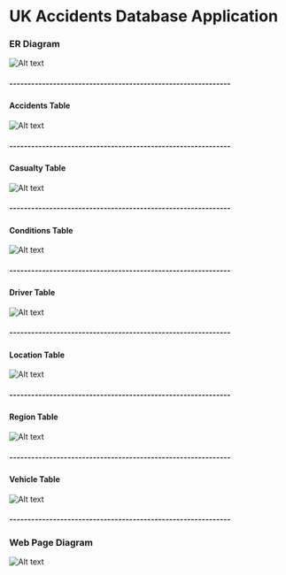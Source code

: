 <h1>UK Accidents Database Application</h1>

<h3>ER Diagram</h3>

![Alt text](../master/UK_accidents_ER_Diagram.jpeg?raw=true "ER Diagram")

<h5> ------------------------------------------------------------- </h5>

<h4>Accidents Table</h4>

![Alt text](../master/Column%20Names/Accident.jpg?raw=true "Accidents column")

<h5> ------------------------------------------------------------- </h5>

<h4>Casualty Table</h4>

![Alt text](../master/Column%20Names/Casualty.jpg?raw=true "Casualty column")

<h5>-------------------------------------------------------------</h5>

<h4>Conditions Table</h4>

![Alt text](../master/Column%20Names/Conditions.jpg?raw=true "Conditions column")

<h5>-------------------------------------------------------------</h5>

<h4>Driver Table</h4>

![Alt text](../master/Column%20Names/Driver.jpg?raw=true "Driver column")

<h5>-------------------------------------------------------------</h5>

<h4>Location Table</h4>

![Alt text](../master/Column%20Names/Location.jpg?raw=true "Location column")

<h5>-------------------------------------------------------------</h5>

<h4>Region Table</h4>

![Alt text](../master/Column%20Names/Region.jpg?raw=true "Region column")

<h5>-------------------------------------------------------------</h5>

<h4>Vehicle Table</h4>

![Alt text](../master/Column%20Names/Vehicle.jpg?raw=true "Vehicle column")

<h5>-------------------------------------------------------------</h5>

<h3>Web Page Diagram</h3>

![Alt text](../master/Web_Page_Diagram.png?raw=true "Web Page Diagram")


